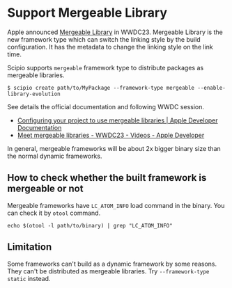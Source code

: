 # Support Mergeable Library

Apple announced [Mergeable Library](https://developer.apple.com/documentation/xcode/configuring-your-project-to-use-mergeable-libraries) in WWDC23. Mergeable Library is the new framework type which can switch the linking style by the build configuration. It has the metadata to change the linking style on the link time.

Scipio supports `mergeable` framework type to distribute packages as mergeable libraries.

```shell
$ scipio create path/to/MyPackage --framework-type mergeable --enable-library-evolution
```

See details the official documentation and following WWDC session.

- [Configuring your project to use mergeable libraries | Apple Developer Documentation](https://developer.apple.com/documentation/xcode/configuring-your-project-to-use-mergeable-libraries)
- [Meet mergeable libraries - WWDC23 - Videos - Apple Developer](https://developer.apple.com/videos/play/wwdc2023/10268/)

In general, mergeable frameworks will be about 2x bigger binary size than the normal dynamic frameworks.

## How to check whether the built framework is mergeable or not

Mergeable frameworks have `LC_ATOM_INFO` load command in the binary. You can check it by `otool` command.

```shell
echo $(otool -l path/to/binary) | grep "LC_ATOM_INFO"
```

## Limitation

Some frameworks can't build as a dynamic framework by some reasons. They can't be distributed as mergeable libraries. Try `--framework-type static` instead.
